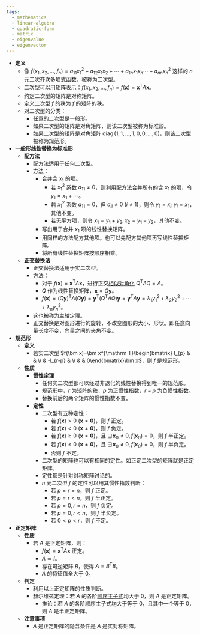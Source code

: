 ```yaml
---
tags:
  - mathematics
  - linear-algebra
  - quadratic-form
  - matrix
  - eigenvalue
  - eigenvector
---
```

- **定义**
	- 像 $f(x_1,x_2,\dots,f_n)=a_{11}x_1^2+a_{12}x_1x_2+\cdots+a_{1n}x_1x_n\cdots+a_{nn}x_n^2$ 这样的 $n$ 元二次齐次多项式函数，被称为二次型。
	- 二次型可以用矩阵表示：$f(x_1,x_2,\dots,f_n)=f(\bm x)=\bm x^{\mathrm T}A\bm x$。
	- 约定二次型的矩阵是对称矩阵。
	- 定义二次型 $f$ 的秩为 $f$ 的矩阵的秩。
	- 对二次型的分类：
		- 任意的二次型是一般形。
		- 如果二次型的矩阵是对角矩阵，则该二次型被称为标准形。
		- 如果二次型的矩阵是对角矩阵 $\operatorname{diag}(1,1,\dots,1,0,0,\dots,0)$，则该二次型被称为规范形。
- **一般形线性替换为标准形**
	- **配方法**
		- 配方法适用于任何二次型。
		- 方法：
			- 合并含 $x_1$ 的项。
				- 若 $x_1^2$ 系数 $a_{11}\ne 0$，则利用配方法合并所有的含 $x_1$ 的项，令 $y_1=x_1+\cdots$。
				- 若 $x_1^2$ 系数 $a_{11}=0$，但 $a_{ii}\ne 0\ (i\ne 1)$，则令 $y_1=x_i,y_i=x_1$，其他不变。
				- 若无平方项，则令 $x_1=y_1+y_2,x_2=y_1-y_2$，其他不变。
			- 写出用于合并 $x_1$ 项的线性替换矩阵。
			- 用同样的方法配方其他项。也可以先配方其他项再写线性替换矩阵。
			- 将所有线性替换矩阵按顺序相乘。
	- **正交替换法**
		- 正交替换法适用于实二次型。
		- 方法：
			- 对于 $f(\bm x)=\bm x^{\mathrm T}A\bm x$，进行正交[相似对角化](矩阵相似#^6br8c0) $Q^{\mathrm T}AQ=\Lambda$。
			- $Q$ 作为线性替换矩阵，$\bm x=Q\bm y$。
			- $f(\bm x)=(Q\bm y)^{\mathrm T}A(Q\bm y)=\bm y^{\mathrm T}(Q^{\mathrm T}AQ)\bm y=\bm y^{\mathrm T}\Lambda\bm y=\lambda_1y_1^2+\lambda_2y_2^2+\cdots+\lambda_ny_n^2$。
		- 这也被称为主轴定理。
		- 正交替换是对图形进行的旋转，不改变图形的大小、形状。即任意向量长度不变，向量之间的夹角不变。
- **规范形**
	- **定义**
		- 若实二次型 $f(\bm x)=\bm x^{\mathrm T}\begin{bmatrix} I_{p} &  & \\  & -I_{r-p} & \\  &  & 0\end{bmatrix}\bm x$，则 $f$ 是规范形。
	- **性质**
		- **惯性定理**
			- 任何实二次型都可以经过非退化的线性替换得到唯一的规范形。
			- 规范形中，$r$ 为矩阵的秩，$p$ 为正惯性指数，$r-p$ 为负惯性指数。
			- 替换前后的两个矩阵的惯性指数不变。
		- **定性**
			- 二次型有五种定性：
				- 若 $f(\bm x)>0\ (\bm x\ne \bm 0)$，则 $f$ 正定。
				- 若 $f(\bm x)<0\ (\bm x\ne \bm 0)$，则 $f$ 负定。
				- 若 $f(\bm x)\ge 0\ (\bm x\ne \bm 0)$，且 $\exists \bm x_0\ne 0,f(\bm x_0)=0$，则 $f$ 半正定。
				- 若 $f(\bm x)\le 0\ (\bm x\ne \bm 0)$，且 $\exists \bm x_0\ne 0,f(\bm x_0)=0$，则 $f$ 半负定。
				- 否则 $f$ 不定。
			- 二次型的矩阵也可以有相同的定性。如正定二次型的矩阵就是正定矩阵。
			- 定性都是针对对称矩阵讨论的。
			- $n$ 元二次型 $f$ 的定性可以用其惯性指数判断：
				- 若 $p=r=n$，则 $f$ 正定。
				- 若 $p=r<n$，则 $f$ 半正定。
				- 若 $p=0,r=n$，则 $f$ 负定。
				- 若 $p=0,r<n$，则 $f$ 半负定。
				- 若 $0<p<r$，则 $f$ 不定。
- **正定矩阵**
	- **性质**
		- 若 $A$ 是正定矩阵，则：
			- $f(\bm x)=\bm x^{\mathrm T}A\bm x$ 正定。
			- $A\simeq I$。
			- 存在可逆矩阵 $B$，使得 $A=B^{\mathrm T}B$。
			- $A$ 的特征值全大于 $0$。
	- **判定**
		- 利用以上正定矩阵的性质判断。
		- 赫尔维兹定理：若 $A$ 的各阶[顺序主子式](行列式#^pqct6z)均大于 $0$，则 $A$ 是正定矩阵。
			- 推论：若 $A$ 的各阶顺序主子式均大于等于 $0$，且其中一个等于 $0$，则 $A$ 是半正定矩阵。
	- **注意事项**
		- $A$ 是正定矩阵的隐含条件是 $A$ 是实对称矩阵。